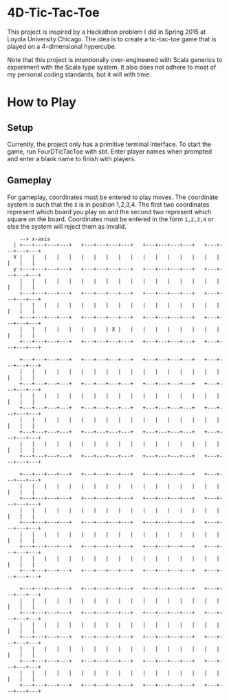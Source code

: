 4D-Tic-Tac-Toe
==============
This project is inspired by a Hackathon problem I did in
Spring 2015 at Loyola University Chicago. The idea is to
create a tic-tac-toe game that is played on a 4-dimensional
hypercube. 

Note that this project is intentionally over-engineered with
Scala generics to experiment with the Scala type system. It
also does not adhere to most of my personal coding standards,
but it will with time.

How to Play
===========

Setup
-----
Currently, the project only has a primitive terminal interface.
To start the game, run FourDTicTacToe with sbt. Enter player names
when prompted and enter a blank name to finish with players.

Gameplay
--------
For gameplay, coordinates must be entered to play moves.
The coordinate system is such that the `X` is in position 1,2,3,4.
The first two coordinates represent which board you play on and the
second two represent which square on the board. Coordinates must be
entered in the form `1,2,3,4` or else the system will reject them as
invalid.
    
        --> x-axis    
      | +---+---+---+---+   +---+---+---+---+   +---+---+---+---+   +---+---+---+---+   
      V |   |   |   |   |   |   |   |   |   |   |   |   |   |   |   |   |   |   |   |   
      y +---+---+---+---+   +---+---+---+---+   +---+---+---+---+   +---+---+---+---+   
        |   |   |   |   |   |   |   |   |   |   |   |   |   |   |   |   |   |   |   |   
        +---+---+---+---+   +---+---+---+---+   +---+---+---+---+   +---+---+---+---+   
        |   |   |   |   |   |   |   |   |   |   |   |   |   |   |   |   |   |   |   |   
        +---+---+---+---+   +---+---+---+---+   +---+---+---+---+   +---+---+---+---+   
        |   |   |   |   |   |   |   | X |   |   |   |   |   |   |   |   |   |   |   |   
        +---+---+---+---+   +---+---+---+---+   +---+---+---+---+   +---+---+---+---+   
        
        +---+---+---+---+   +---+---+---+---+   +---+---+---+---+   +---+---+---+---+   
        |   |   |   |   |   |   |   |   |   |   |   |   |   |   |   |   |   |   |   |   
        +---+---+---+---+   +---+---+---+---+   +---+---+---+---+   +---+---+---+---+   
        |   |   |   |   |   |   |   |   |   |   |   |   |   |   |   |   |   |   |   |   
        +---+---+---+---+   +---+---+---+---+   +---+---+---+---+   +---+---+---+---+   
        |   |   |   |   |   |   |   |   |   |   |   |   |   |   |   |   |   |   |   |   
        +---+---+---+---+   +---+---+---+---+   +---+---+---+---+   +---+---+---+---+   
        |   |   |   |   |   |   |   |   |   |   |   |   |   |   |   |   |   |   |   |   
        +---+---+---+---+   +---+---+---+---+   +---+---+---+---+   +---+---+---+---+   
        
        +---+---+---+---+   +---+---+---+---+   +---+---+---+---+   +---+---+---+---+   
        |   |   |   |   |   |   |   |   |   |   |   |   |   |   |   |   |   |   |   |   
        +---+---+---+---+   +---+---+---+---+   +---+---+---+---+   +---+---+---+---+   
        |   |   |   |   |   |   |   |   |   |   |   |   |   |   |   |   |   |   |   |   
        +---+---+---+---+   +---+---+---+---+   +---+---+---+---+   +---+---+---+---+   
        |   |   |   |   |   |   |   |   |   |   |   |   |   |   |   |   |   |   |   |   
        +---+---+---+---+   +---+---+---+---+   +---+---+---+---+   +---+---+---+---+   
        |   |   |   |   |   |   |   |   |   |   |   |   |   |   |   |   |   |   |   |   
        +---+---+---+---+   +---+---+---+---+   +---+---+---+---+   +---+---+---+---+   
        
        +---+---+---+---+   +---+---+---+---+   +---+---+---+---+   +---+---+---+---+   
        |   |   |   |   |   |   |   |   |   |   |   |   |   |   |   |   |   |   |   |   
        +---+---+---+---+   +---+---+---+---+   +---+---+---+---+   +---+---+---+---+   
        |   |   |   |   |   |   |   |   |   |   |   |   |   |   |   |   |   |   |   |   
        +---+---+---+---+   +---+---+---+---+   +---+---+---+---+   +---+---+---+---+   
        |   |   |   |   |   |   |   |   |   |   |   |   |   |   |   |   |   |   |   |   
        +---+---+---+---+   +---+---+---+---+   +---+---+---+---+   +---+---+---+---+   
        |   |   |   |   |   |   |   |   |   |   |   |   |   |   |   |   |   |   |   |   
        +---+---+---+---+   +---+---+---+---+   +---+---+---+---+   +---+---+---+---+   